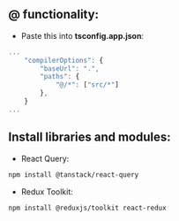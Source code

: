 ## @ functionality:

* Paste this into **tsconfig.app.json**:

```ts
...
    "compilerOptions": {
        "baseUrl": ".",
        "paths": {  
            "@/*": ["src/*"]
        },
    }
...
```

## Install libraries and modules:

* React Query:
```bash
npm install @tanstack/react-query
```

* Redux Toolkit:
```bash
npm install @reduxjs/toolkit react-redux
```








